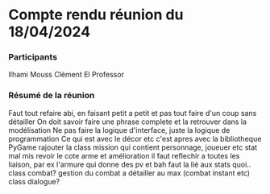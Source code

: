 # Compte rendu réunion du 18/04/2024

### Participants
Ilhami 
Mouss
Clément
El Professor

### Résumé de la réunion
Faut tout refaire abi, en faisant petit a petit et pas tout faire d'un coup sans détailler
On doit savoir faire une phrase complete et la retrouver dans la modélisation
Ne pas faire la logique d'interface, juste la logique de programmation 
Ce qui est avec le décor etc c'est apres avec la bibliotheque PyGame
rajouter la class mission qui contient personnage, joueuer etc
stat mal mis
revoir le cote arme et amélioration 
il faut reflechir a toutes les liaison, par ex l'armure qui donne des pv et bah faut la lié aux stats quoi..
class combat? gestion du combat a détailler au max (combat instant etc)
class dialogue?